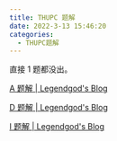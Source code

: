 ```yaml
---
title: THUPC 题解
date: 2022-3-13 15:46:20
categories:
  - THUPC题解
---
```


直接 $1$ 题都没出。

[A 题解 | Legendgod's Blog](https://legendgod.ml/2022/03/13/thupc-solution-a/)

[D 题解 | Legendgod's Blog](https://legendgod.ml/2022/03/13/thupc-solution-d/)

[I 题解 | Legendgod's Blog](https://legendgod.ml/2022/03/13/thupc-solution-i/)

